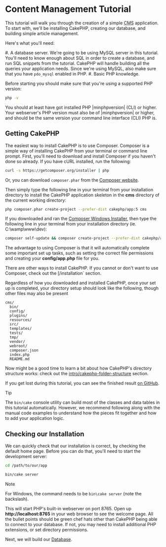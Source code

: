 # Content Management Tutorial

This tutorial will walk you through the creation of a simple <abbr title="Content Management System">CMS</abbr> application. To start with, we'll be installing CakePHP,
creating our database, and building simple article management.

Here's what you'll need:

#. A database server. We're going to be using MySQL server in this tutorial.
You'll need to know enough about SQL in order to create a database, and run
SQL snippets from the tutorial. CakePHP will handle building all the queries
your application needs. Since we're using MySQL, also make sure that you have
`pdo_mysql` enabled in PHP.
#. Basic PHP knowledge.

Before starting you should make sure that you're using a supported PHP version:

```bash
php -v

```

You should at least have got installed PHP |minphpversion| (CLI) or higher.
Your webserver's PHP version must also be of |minphpversion| or higher, and
should be the same version your command line interface (CLI) PHP is.

## Getting CakePHP

The easiest way to install CakePHP is to use Composer. Composer is a simple way
of installing CakePHP from your terminal or command line prompt. First, you'll
need to download and install Composer if you haven't done so already. If you
have cURL installed, run the following:

```bash
curl -s https://getcomposer.org/installer | php

```

Or, you can download `composer.phar` from the
[Composer website](https://getcomposer.org/download/).

Then simply type the following line in your terminal from your
installation directory to install the CakePHP application skeleton
in the **cms** directory of the current working directory:

```bash
php composer.phar create-project --prefer-dist cakephp/app:5 cms

```

If you downloaded and ran the [Composer Windows Installer](https://getcomposer.org/Composer-Setup.exe), then type the following line in
your terminal from your installation directory (ie.
C:\\wamp\\www\\dev):

```bash
composer self-update && composer create-project --prefer-dist cakephp/app:5.* cms

```

The advantage to using Composer is that it will automatically complete some
important set up tasks, such as setting the correct file permissions and
creating your **config/app.php** file for you.

There are other ways to install CakePHP. If you cannot or don't want to use
Composer, check out the [/installation` section.

Regardless of how you downloaded and installed CakePHP, once your set up is
completed, your directory setup should look like the following, though other
files may also be present

```
cms/
  bin/
  config/
  plugins/
  resources/
  src/
  templates/
  tests/
  tmp/
  vendor/
  webroot/
  composer.json
  index.php
  README.md

```

Now might be a good time to learn a bit about how CakePHP's directory structure
works: check out the [intro/cakephp-folder-structure](/en/intro/cakephp-folder-structure.md) section.

If you get lost during this tutorial, you can see the finished result [on GitHub](https://github.com/cakephp/cms-tutorial).

> [!TIP]
> The `bin/cake` console utility can build most of the classes and data
> tables in this tutorial automatically. However, we recommend following along
> with the manual code examples to understand how the pieces fit together and
> how to add your application logic.
>

## Checking our Installation

We can quickly check that our installation is correct, by checking the default
home page. Before you can do that, you'll need to start the development server:

```bash
cd /path/to/our/app

bin/cake server

```

> [!NOTE]
> For Windows, the command needs to be `bin\cake server` (note the backslash).
>

This will start PHP's built-in webserver on port 8765. Open up
**http://localhost:8765** in your web browser to see the welcome page. All the
bullet points should be green chef hats other than CakePHP being able to connect to
your database. If not, you may need to install additional PHP extensions, or set
directory permissions.

Next, we will build our [Database](/en/tutorials-and-examples/cms/database.md).
